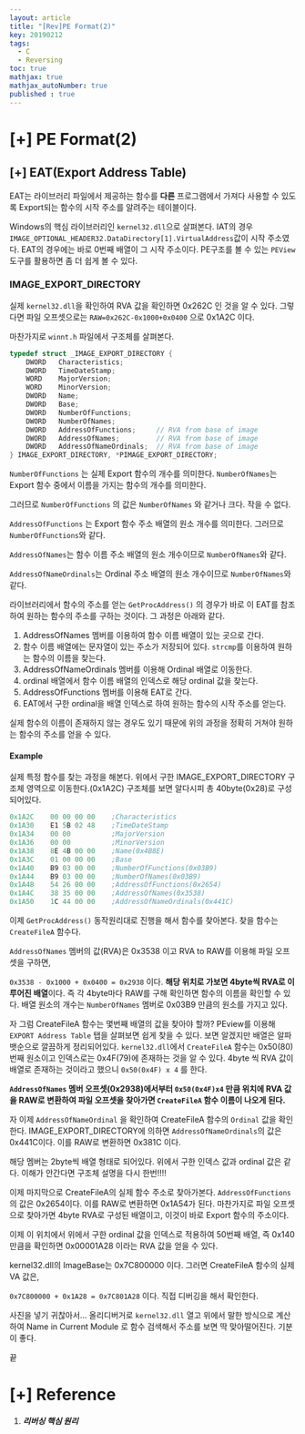 ```yaml
---
layout: article
title: "[Rev]PE Format(2)"
key: 20190212
tags:
  - C
  - Reversing
toc: true
mathjax: true
mathjax_autoNumber: true
published : true
---
```


# [+] PE Format(2)

<!--more-->

## [+] EAT(Export Address Table)

EAT는 라이브러리 파일에서 제공하는 함수를 **다른** 프로그램에서 가져다 사용할 수 있도록 Export되는 함수의 시작 주소를 알려주는 테이블이다.

Windows의 핵심 라이브러리인 `kernel32.dll`으로 살펴본다.
IAT의 경우 `IMAGE_OPTIONAL_HEADER32.DataDirectory[1].VirtualAddress`값이 시작 주소였다. EAT의 경우에는 바로 0번째 배열이 그 시작 주소이다. PE구조를 볼 수 있는 `PEView` 도구를 활용하면 좀 더 쉽게 볼 수 있다.

### IMAGE_EXPORT_DIRECTORY

실제 `kernel32.dll`을 확인하여 RVA 값을 확인하면 0x262C 인 것을 알 수 있다. 그렇다면 파일 오프셋으로는 `RAW=0x262C-0x1000+0x0400` 으로 0x1A2C 이다.

마찬가지로 `winnt.h` 파일에서 구조체를 살펴본다.

```c
typedef struct _IMAGE_EXPORT_DIRECTORY {
    DWORD   Characteristics;
    DWORD   TimeDateStamp;
    WORD    MajorVersion;
    WORD    MinorVersion;
    DWORD   Name;
    DWORD   Base;
    DWORD   NumberOfFunctions;
    DWORD   NumberOfNames;
    DWORD   AddressOfFunctions;     // RVA from base of image
    DWORD   AddressOfNames;         // RVA from base of image
    DWORD   AddressOfNameOrdinals;  // RVA from base of image
} IMAGE_EXPORT_DIRECTORY, *PIMAGE_EXPORT_DIRECTORY;
```

`NumberOfFunctions` 는 실제 Export 함수의 개수를 의미한다. `NumberOfNames`는 Export 함수 중에서 이름을 가지는 함수의 개수를 의미한다.  

그러므로 `NumberOfFunctions` 의 값은 `NumberOfNames` 와 같거나 크다. 작을 수 없다.

`AddressOfFunctions` 는 Export 함수 주소 배열의 원소 개수를 의미한다. 그러므로 `NumberOfFunctions`와 같다. 

`AddressOfNames`는 함수 이름 주소 배열의 원소 개수이므로 `NumberOfNames`와 같다.

`AddressOfNameOrdinals`는 Ordinal 주소 배열의 원소 개수이므로 `NumberOfNames`와 같다.

라이브러리에서 함수의 주소를 얻는 `GetProcAddress()` 의 경우가 바로 이 EAT를 참조하여 원하는 함수의 주소를 구하는 것이다. 그 과정은 아래와 같다.

1. AddressOfNames 멤버를 이용하여 함수 이름 배열이 있는 곳으로 간다.
2. 함수 이름 배열에는 문자열이 있는 주소가 저장되어 있다. `strcmp`를 이용하여 원하는 함수의 이름을 찾는다.
3. AddressOfNameOrdinals 멤버를 이용해 Ordinal 배열로 이동한다.
4. ordinal 배열에서 함수 이름 배열의 인덱스로 해당 ordinal 값을 찾는다.
5. AddressOfFunctions 멤버를 이용해 EAT로 간다.
6. EAT에서 구한 ordinal을 배열 인덱스로 하여 원하는 함수의 시작 주소를 얻는다.

실제 함수의 이름이 존재하지 않는 경우도 있기 때문에 위의 과정을 정확히 거쳐야 원하는 함수의 주소를 얻을 수 있다. 

#### Example

실제 특정 함수를 찾는 과정을 해본다. 위에서 구한 IMAGE_EXPORT_DIRECTORY 구조체 영역으로 이동한다.(0x1A2C) 구조체를 보면 알다시피 총 40byte(0x28)로 구성되어있다. 

```scheme
0x1A2C    00 00 00 00    ;Characteristics
0x1A30    E1 5B 02 48    ;TimeDateStamp
0x1A34    00 00          ;MajorVersion
0x1A36    00 00          ;MinorVersion
0x1A38    8E 4B 00 00    ;Name(0x4B8E)
0x1A3C    01 00 00 00    ;Base
0x1A40    B9 03 00 00    ;NumberOfFunctions(0x03B9)
0x1A44    B9 03 00 00    ;NumberOfNames(0x03B9)
0x1A48    54 26 00 00    ;AddressOfFunctions(0x2654)
0x1A4C    38 35 00 00    ;AddressOfNames(0x3538)
0x1A50    1C 44 00 00    ;AddressOfNameOrdinals(0x441C)
```

이제 `GetProcAddress()` 동작원리대로 진행을 해서 함수를 찾아본다. 찾을 함수는 `CreateFileA` 함수다.

`AddressOfNames` 멤버의 값(RVA)은 0x3538 이고 RVA to RAW를 이용해 파일 오프셋을 구하면,

`0x3538 - 0x1000 + 0x0400 = 0x2938` 이다. **해당 위치로 가보면 4byte씩 RVA로 이루어진 배열**이다. 즉 각 4byte마다 RAW를 구해 확인하면 함수의 이름을 확인할 수 있다. 배열 원소의 개수는 `NumberOfNames` 멤버로 0x03B9 만큼의 원소를 가지고 있다.

자 그럼 CreateFileA 함수는 몇번째 배열의 값을 찾아야 할까?
PEview를 이용해 `EXPORT Address Table` 탭을 살펴보면 쉽게 찾을 수 있다. 보면 알겠지만 배열은 알파뱃순으로 깔끔하게 정리되어있다. `kernel32.dll`에서 `CreateFileA` 함수는 0x50(80)번째 원소이고 인덱스로는 0x4F(79)에 존재하는 것을 알 수 있다. 4byte 씩 RVA 값이 배열로 존재하는 것이라고 했으니 `0x50(0x4F) x 4` 를 한다.

**`AddressOfNames` 멤버 오프셋(0x2938)에서부터 `0x50(0x4F)x4` 만큼 위치에 RVA 값을 RAW로 변환하여 파일 오프셋을 찾아가면 `CreateFileA` 함수 이름이 나오게 된다.**

자 이제 `AddressOfNameOrdinal` 을 확인하여 CreateFileA 함수의 `Ordinal` 값을 확인한다.
IMAGE_EXPORT_DIRECTORY에 의하면 `AddressOfNameOrdinals`의 값은 0x441C이다. 이를 RAW로 변환하면 0x381C 이다.

해당 멤버는 2byte씩 배열 형태로 되어있다. 위에서 구한 인덱스 값과 ordinal 값은 같다. 이해가 안간다면 구조체 설명을 다시 한번!!!!

이제 마지막으로 CreateFileA의 실제 함수 주소로 찾아가본다. `AddressOfFunctions` 의 값은 0x2654이다. 이를 RAW로 변환하면 0x1A54가 된다.
마찬가지로 파일 오프셋으로 찾아가면 4byte RVA로 구성된 배열이고, 이것이 바로 Export 함수의 주소이다.

이제 이 위치에서 위에서 구한 ordinal 값을 인덱스로 적용하여 50번째 배열, 즉 0x140만큼을 확인하면  0x00001A28 이라는 RVA 값을 얻을 수 있다. 

kernel32.dll의 ImageBase는 0x7C800000 이다. 그러면 CreateFileA 함수의 실제 VA 값은,

`0x7C800000 + 0x1A28 = 0x7C801A28` 이다. 직접 디버깅을 해서 확인한다.

사진을 넣기 귀찮아서... 올리디버거로 `kernel32.dll` 열고 위에서 말한 방식으로 계산하여 Name in Current Module 로 함수 검색해서 주소를 보면 딱 맞아떨어진다. 기분이 좋다.

끝

# [+] Reference

1. ***리버싱 핵심 원리***
